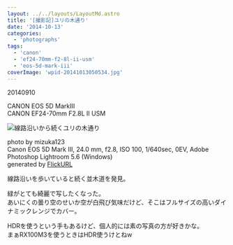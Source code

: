 ```yaml
---
layout: ../../layouts/LayoutMd.astro
title: '[撮影記]ユリの木通り'
date: '2014-10-13'
categories:
  - 'photographs'
tags:
  - 'canon'
  - 'ef24-70mm-f2-8l-ii-usm'
  - 'eos-5d-mark-iii'
coverImage: 'wpid-20141013050534.jpg'
---
```


20140910

CANON EOS 5D MarkⅢ  
CANON EF24-70mm F2.8L II USM

![線路沿いから続くユリの木通り](/archive/images/15193459021_d13c6af49f_b.jpg)

photo by mizuka123  
Canon EOS 5D Mark III, 24.0 mm, f2.8, ISO 100, 1/640sec, 0EV, Adobe Photoshop Lightroom 5.6 (Windows)  
generated by [FlickURL](https://itunes.apple.com/jp/app/flickurl/id817330241?mt=8)

線路沿いを歩いていると続く並木道を発見。

緑がとても綺麗で写したくなった。  
あいにくの曇り空のせいか空が白飛び気味だけど、そこはフルサイズの高いダイナミックレンジでカバー。

HDRを使うという手もあるけど、個人的には素の写真の方が好きかな。  
まぁRX100M3を使うときはHDR使うけとねw
